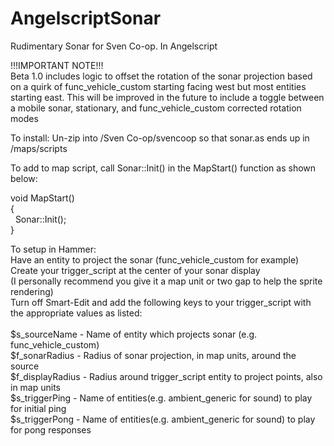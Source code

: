 # AngelscriptSonar
Rudimentary Sonar for Sven Co-op. In Angelscript

!!!IMPORTANT NOTE!!! <br>
Beta 1.0 includes logic to offset the rotation of the sonar projection based on a quirk of func_vehicle_custom starting facing west but most entities starting east. This will be improved in the future to include a toggle between a mobile sonar, stationary, and func_vehicle_custom corrected rotation modes

To install:
Un-zip into /Sven Co-op/svencoop so that sonar.as ends up in /maps/scripts

To add to map script, call Sonar::Init() in the MapStart() function as shown below:

void MapStart() <br>
{ <br>
  &nbsp;&nbsp;Sonar::Init(); <br>
} <br>
 
To setup in Hammer: <br>
Have an entity to project the sonar (func_vehicle_custom for example) <br>
Create your trigger_script at the center of your sonar display <br>
(I personally recommend you give it a map unit or two gap to help the sprite rendering)<br>
Turn off Smart-Edit and add the following keys to your trigger_script with the appropriate values as listed: <br>
<br>
$s_sourceName - Name of entity which projects sonar (e.g. func_vehicle_custom) <br>
$f_sonarRadius - Radius of sonar projection, in map units, around the source <br>
$f_displayRadius - Radius around trigger_script entity to project points, also in map units <br>
$s_triggerPing -  Name of entities(e.g. ambient_generic for sound) to play for initial ping <br>
$s_triggerPong - Name of entities(e.g. ambient_generic for sound) to play for pong responses <br>
